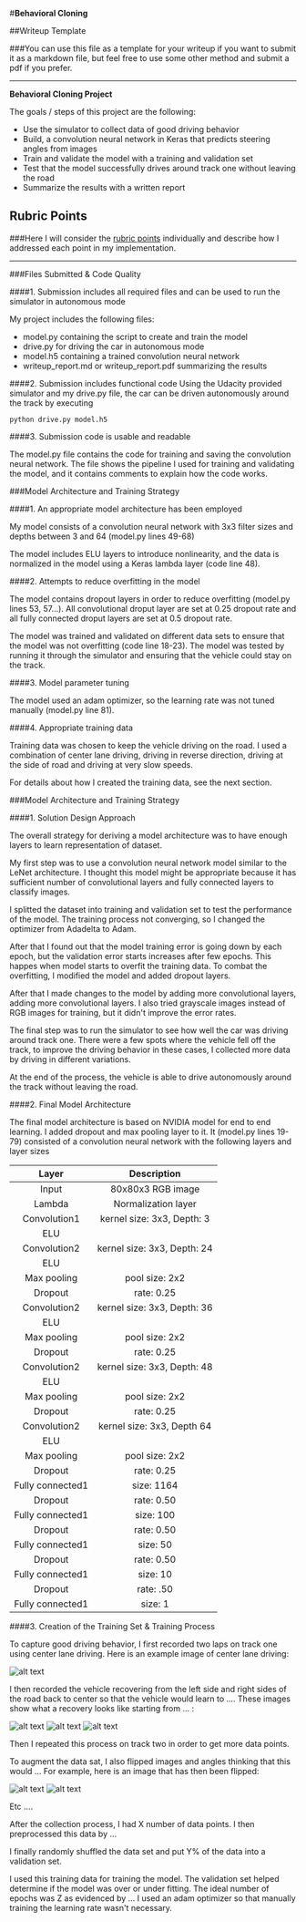 #**Behavioral Cloning** 

##Writeup Template

###You can use this file as a template for your writeup if you want to submit it as a markdown file, but feel free to use some other method and submit a pdf if you prefer.

---

**Behavioral Cloning Project**

The goals / steps of this project are the following:
* Use the simulator to collect data of good driving behavior
* Build, a convolution neural network in Keras that predicts steering angles from images
* Train and validate the model with a training and validation set
* Test that the model successfully drives around track one without leaving the road
* Summarize the results with a written report


[//]: # (Image References)

[image1]: ./examples/placeholder.png "Model Visualization"
[image2]: ./examples/placeholder.png "Grayscaling"
[image3]: ./examples/placeholder_small.png "Recovery Image"
[image4]: ./examples/placeholder_small.png "Recovery Image"
[image5]: ./examples/placeholder_small.png "Recovery Image"
[image6]: ./examples/placeholder_small.png "Normal Image"
[image7]: ./examples/placeholder_small.png "Flipped Image"

## Rubric Points
###Here I will consider the [rubric points](https://review.udacity.com/#!/rubrics/432/view) individually and describe how I addressed each point in my implementation.  

---
###Files Submitted & Code Quality

####1. Submission includes all required files and can be used to run the simulator in autonomous mode

My project includes the following files:
* model.py containing the script to create and train the model
* drive.py for driving the car in autonomous mode
* model.h5 containing a trained convolution neural network 
* writeup_report.md or writeup_report.pdf summarizing the results

####2. Submission includes functional code
Using the Udacity provided simulator and my drive.py file, the car can be driven autonomously around the track by executing 
```<span></span>h
python drive.py model.h5
```

####3. Submission code is usable and readable

The model.py file contains the code for training and saving the convolution neural network. The file shows the pipeline I used for training and validating the model, and it contains comments to explain how the code works.

###Model Architecture and Training Strategy

####1. An appropriate model architecture has been employed

My model consists of a convolution neural network with 3x3 filter sizes and depths between 3 and 64 (model.py lines 49-68) 

The model includes ELU layers to introduce nonlinearity, and the data is normalized in the model using a Keras lambda layer (code line 48). 

####2. Attempts to reduce overfitting in the model

The model contains dropout layers in order to reduce overfitting (model.py lines 53, 57...). All convolutional droput layer are set at 0.25 dropout rate and all fully connected droput layers are set at 0.5 dropout rate. 

The model was trained and validated on different data sets to ensure that the model was not overfitting (code line 18-23). The model was tested by running it through the simulator and ensuring that the vehicle could stay on the track.

####3. Model parameter tuning

The model used an adam optimizer, so the learning rate was not tuned manually (model.py line 81).

####4. Appropriate training data

Training data was chosen to keep the vehicle driving on the road. I used a combination of center lane driving, driving in reverse direction, driving at the side of road and driving at very slow speeds.

For details about how I created the training data, see the next section. 

###Model Architecture and Training Strategy

####1. Solution Design Approach

The overall strategy for deriving a model architecture was to have enough layers to learn representation of dataset.

My first step was to use a convolution neural network model similar to the LeNet architecture. I thought this model might be appropriate because it has sufficient number of convolutional layers and fully connected layers to classify images.

I splitted the dataset into training and validation set to test the performance of the model. The training process not converging, so I changed the optimizer from Adadelta to Adam.

After that I found out that the model training error is going down by each epoch, but the validation error starts increases after few epochs. This happes when model starts to overfit the training data.
To combat the overfitting, I modified the model and added dropout layers.

After that I made changes to the model by adding more convolutional layers, adding more convolutional layers. I also tried grayscale images instead of RGB images for training, but it didn't improve the error rates.

The final step was to run the simulator to see how well the car was driving around track one. There were a few spots where the vehicle fell off the track, to improve the driving behavior in these cases, I collected more data by driving in different variations.

At the end of the process, the vehicle is able to drive autonomously around the track without leaving the road.

####2. Final Model Architecture

The final model architecture is based on NVIDIA model for end to end learning. I added dropout and max pooling layer to it.
It (model.py lines 19-79) consisted of a convolution neural network with the following layers and layer sizes 

| Layer         		|     Description	        					| 
|:---------------------:|:---------------------------------------------:| 
| Input         		| 80x80x3 RGB image   					        | 
| Lambda         		| Normalization layer   					    |
| Convolution1     	    | kernel size: 3x3, Depth: 3	                |
| ELU					|												|
| Convolution2     	    | kernel size: 3x3, Depth: 24	                |
| ELU					|												|
| Max pooling	      	| pool size: 2x2  	                            |
| Dropout	      	    | rate: 0.25	                                |
| Convolution2     	    | kernel size: 3x3, Depth: 36	                |
| ELU					|												|
| Max pooling	      	| pool size: 2x2  	                            |
| Dropout	      	    | rate: 0.25	                                |
| Convolution2     	    | kernel size: 3x3, Depth: 48	                |
| ELU					|												|
| Max pooling	      	| pool size: 2x2  	                            |
| Dropout	      	    | rate: 0.25	                                |
| Convolution2     	    | kernel size: 3x3, Depth 64	                |
| ELU					|												|
| Max pooling	      	| pool size: 2x2  	                            |
| Dropout	      	    | rate: 0.25	                                |
| Fully connected1		| size: 1164       				                |
| Dropout				| rate: 0.50									|
| Fully connected1		| size: 100       				                |
| Dropout				| rate: 0.50									|
| Fully connected1		| size: 50       				                |
| Dropout				| rate: 0.50									|
| Fully connected1		| size: 10       				                |
| Dropout      		    | rate: .50       				                |
| Fully connected1		| size: 1       				                |


####3. Creation of the Training Set & Training Process

To capture good driving behavior, I first recorded two laps on track one using center lane driving. Here is an example image of center lane driving:

![alt text][image2]

I then recorded the vehicle recovering from the left side and right sides of the road back to center so that the vehicle would learn to .... These images show what a recovery looks like starting from ... :

![alt text][image3]
![alt text][image4]
![alt text][image5]

Then I repeated this process on track two in order to get more data points.

To augment the data sat, I also flipped images and angles thinking that this would ... For example, here is an image that has then been flipped:

![alt text][image6]
![alt text][image7]

Etc ....

After the collection process, I had X number of data points. I then preprocessed this data by ...


I finally randomly shuffled the data set and put Y% of the data into a validation set. 

I used this training data for training the model. The validation set helped determine if the model was over or under fitting. The ideal number of epochs was Z as evidenced by ... I used an adam optimizer so that manually training the learning rate wasn't necessary.
